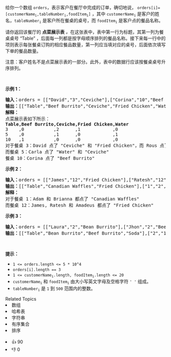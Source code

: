 <p>给你一个数组 <code>orders</code>，表示客户在餐厅中完成的订单，确切地说， <code>orders[i]=[customerName<sub>i</sub>,tableNumber<sub>i</sub>,foodItem<sub>i</sub>]</code> ，其中 <code>customerName<sub>i</sub></code> 是客户的姓名，<code>tableNumber<sub>i</sub></code> 是客户所在餐桌的桌号，而 <code>foodItem<sub>i</sub></code> 是客户点的餐品名称。</p>

<p>请你返回该餐厅的 <strong>点菜展示表</strong><em> 。</em>在这张表中，表中第一行为标题，其第一列为餐桌桌号 “Table” ，后面每一列都是按字母顺序排列的餐品名称。接下来每一行中的项则表示每张餐桌订购的相应餐品数量，第一列应当填对应的桌号，后面依次填写下单的餐品数量。</p>

<p>注意：客户姓名不是点菜展示表的一部分。此外，表中的数据行应该按餐桌桌号升序排列。</p>

<p>&nbsp;</p>

<p><strong>示例 1：</strong></p>

<pre><strong>输入：</strong>orders = [["David","3","Ceviche"],["Corina","10","Beef Burrito"],["David","3","Fried Chicken"],["Carla","5","Water"],["Carla","5","Ceviche"],["Rous","3","Ceviche"]]
<strong>输出：</strong>[["Table","Beef Burrito","Ceviche","Fried Chicken","Water"],["3","0","2","1","0"],["5","0","1","0","1"],["10","1","0","0","0"]] 
<strong>解释：
</strong>点菜展示表如下所示：
<strong>Table,Beef Burrito,Ceviche,Fried Chicken,Water</strong>
3    ,0           ,2      ,1            ,0
5    ,0           ,1      ,0            ,1
10   ,1           ,0      ,0            ,0
对于餐桌 3：David 点了 "Ceviche" 和 "Fried Chicken"，而 Rous 点了 "Ceviche"
而餐桌 5：Carla 点了 "Water" 和 "Ceviche"
餐桌 10：Corina 点了 "Beef Burrito" 
</pre>

<p><strong>示例 2：</strong></p>

<pre><strong>输入：</strong>orders = [["James","12","Fried Chicken"],["Ratesh","12","Fried Chicken"],["Amadeus","12","Fried Chicken"],["Adam","1","Canadian Waffles"],["Brianna","1","Canadian Waffles"]]
<strong>输出：</strong>[["Table","Canadian Waffles","Fried Chicken"],["1","2","0"],["12","0","3"]] 
<strong>解释：</strong>
对于餐桌 1：Adam 和 Brianna 都点了 "Canadian Waffles"
而餐桌 12：James, Ratesh 和 Amadeus 都点了 "Fried Chicken"
</pre>

<p><strong>示例 3：</strong></p>

<pre><strong>输入：</strong>orders = [["Laura","2","Bean Burrito"],["Jhon","2","Beef Burrito"],["Melissa","2","Soda"]]
<strong>输出：</strong>[["Table","Bean Burrito","Beef Burrito","Soda"],["2","1","1","1"]]
</pre>

<p>&nbsp;</p>

<p><strong>提示：</strong></p>

<ul> 
 <li><code>1 &lt;=&nbsp;orders.length &lt;= 5 * 10^4</code></li> 
 <li><code>orders[i].length == 3</code></li> 
 <li><code>1 &lt;= customerName<sub>i</sub>.length, foodItem<sub>i</sub>.length &lt;= 20</code></li> 
 <li><code>customerName<sub>i</sub></code> 和 <code>foodItem<sub>i</sub></code> 由大小写英文字母及空格字符 <code>' '</code> 组成。</li> 
 <li><code>tableNumber<sub>i</sub></code> 是 <code>1</code> 到 <code>500</code> 范围内的整数。</li> 
</ul>

<div><div>Related Topics</div><div><li>数组</li><li>哈希表</li><li>字符串</li><li>有序集合</li><li>排序</li></div></div><br><div><li>👍 90</li><li>👎 0</li></div>